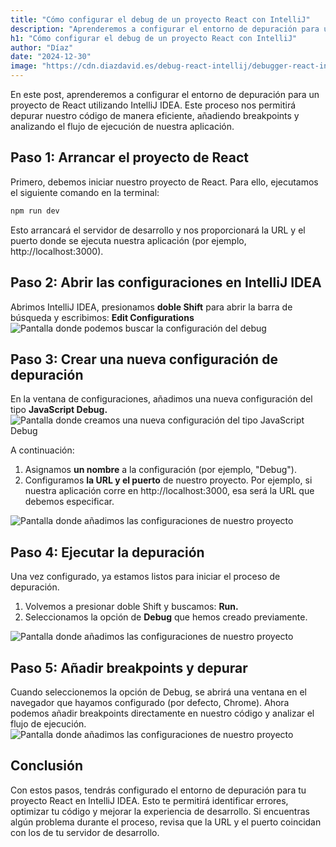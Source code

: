 ```yaml
---
title: "Cómo configurar el debug de un proyecto React con IntelliJ"
description: "Aprenderemos a configurar el entorno de depuración para un proyecto de React utilizando IntelliJ IDEA de la forma más fácil y eficiente."
h1: "Cómo configurar el debug de un proyecto React con IntelliJ"
author: "Díaz"
date: "2024-12-30"
image: "https://cdn.diazdavid.es/debug-react-intellij/debugger-react-intellij.webp"
---
```


En este post, aprenderemos a configurar el entorno de depuración para un proyecto de React utilizando IntelliJ IDEA.
Este proceso nos permitirá depurar nuestro código de manera eficiente, añadiendo breakpoints y analizando el flujo de ejecución de nuestra aplicación.

## Paso 1: Arrancar el proyecto de React

Primero, debemos iniciar nuestro proyecto de React. Para ello, ejecutamos el siguiente comando en la terminal:

```bash
npm run dev
```

Esto arrancará el servidor de desarrollo y nos proporcionará la URL y el puerto donde se ejecuta nuestra aplicación (por ejemplo, http://localhost:3000).

## Paso 2: Abrir las configuraciones en IntelliJ IDEA

Abrimos IntelliJ IDEA, presionamos **doble Shift** para abrir la barra de búsqueda y escribimos: **Edit Configurations**
![Pantalla donde podemos buscar la configuración del debug](https://cdn.diazdavid.es/debug-react-intellij/buscar-config.webp)

## Paso 3: Crear una nueva configuración de depuración

En la ventana de configuraciones, añadimos una nueva configuración del tipo **JavaScript Debug.**
![Pantalla donde creamos una nueva configuración del tipo JavaScript Debug](https://cdn.diazdavid.es/debug-react-intellij/crear-javascript-debug.webp)

A continuación:

1. Asignamos **un nombre** a la configuración (por ejemplo, "Debug").
2. Configuramos **la URL y el puerto** de nuestro proyecto. Por ejemplo, si nuestra aplicación corre en http://localhost:3000, esa será la URL que debemos especificar.

![Pantalla donde añadimos las configuraciones de nuestro proyecto](https://cdn.diazdavid.es/debug-react-intellij/configurar-run.webp)

## Paso 4: Ejecutar la depuración

Una vez configurado, ya estamos listos para iniciar el proceso de depuración.

1. Volvemos a presionar doble Shift y buscamos: **Run.**
2. Seleccionamos la opción de **Debug** que hemos creado previamente.

![Pantalla donde añadimos las configuraciones de nuestro proyecto](https://cdn.diazdavid.es/debug-react-intellij/seleccionar-debug.webp)

## Paso 5: Añadir breakpoints y depurar

Cuando seleccionemos la opción de Debug, se abrirá una ventana en el navegador que hayamos configurado (por defecto, Chrome).
Ahora podemos añadir breakpoints directamente en nuestro código y analizar el flujo de ejecución.
![Pantalla donde añadimos las configuraciones de nuestro proyecto](https://cdn.diazdavid.es/debug-react-intellij/resultado-final.webp)

## Conclusión

Con estos pasos, tendrás configurado el entorno de depuración para tu proyecto React en IntelliJ IDEA.
Esto te permitirá identificar errores, optimizar tu código y mejorar la experiencia de desarrollo.
Si encuentras algún problema durante el proceso, revisa que la URL y el puerto coincidan con los de tu servidor de desarrollo.
